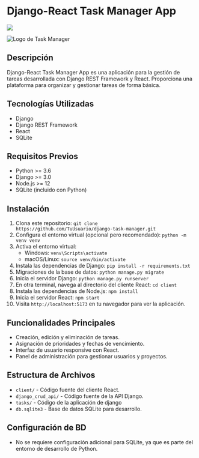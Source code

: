 # Django-React Task Manager App

<img src="portadaGitHub.png"></img>

![Logo de Task Manager](https://skillicons.dev/icons?i=django,react,sqlite,tailwind)

## Descripción

Django-React Task Manager App es una aplicación para la gestión de tareas desarrollada con Django REST Framework y React. Proporciona una plataforma para organizar y gestionar tareas de forma básica.

## Tecnologías Utilizadas

- Django
- Django REST Framework
- React
- SQLite

## Requisitos Previos

- Python >= 3.6
- Django >= 3.0
- Node.js >= 12
- SQLite (incluido con Python)

## Instalación

1. Clona este repositorio: `git clone https://github.com/TuUsuario/django-task-manager.git`
2. Configura el entorno virtual (opcional pero recomendado): `python -m venv venv`
3. Activa el entorno virtual:
   - Windows: `venv\Scripts\activate`
   - macOS/Linux: `source venv/bin/activate`
4. Instala las dependencias de Django: `pip install -r requirements.txt`
5. Migraciones de la base de datos: `python manage.py migrate`
6. Inicia el servidor Django: `python manage.py runserver`
7. En otra terminal, navega al directorio del cliente React: `cd client`
8. Instala las dependencias de Node.js: `npm install`
9. Inicia el servidor React: `npm start`
10. Visita `http://localhost:5173` en tu navegador para ver la aplicación.

## Funcionalidades Principales

- Creación, edición y eliminación de tareas.
- Asignación de prioridades y fechas de vencimiento.
- Interfaz de usuario responsive con React.
- Panel de administración para gestionar usuarios y proyectos.

## Estructura de Archivos

- `client/` - Código fuente del cliente React.
- `django_crud_api/` - Código fuente de la API Django.
- `tasks/` - Código de la aplicación de django
- `db.sqlite3` - Base de datos SQLite para desarrollo.

## Configuración de BD

- No se requiere configuración adicional para SQLite, ya que es parte del entorno de desarrollo de Python.

